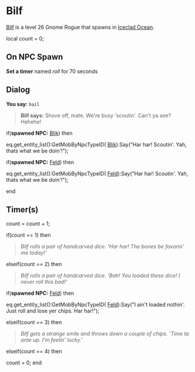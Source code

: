 # Bilf



[Bilf](/npc/110056) is a level 26 Gnome Rogue that spawns in [Iceclad Ocean](/zone/110).

local count = 0;



## On NPC Spawn

**Set a timer** named *roll* for 70 seconds


## Dialog

**You say:** `hail`



>**Bilf says:** Shove off, mate.  We're busy 'scoutin'.  Can't ya see?  Hehehe!


if(**spawned NPC:**  [Blik](/npc/110054)) then



eq.get_entity_list():GetMobByNpcTypeID( [Blik](/npc/110054)):Say("Har har!  Scoutin'.  Yah, thats what we be doin'!");



if(**spawned NPC:**  [Feld](/npc/110055)) then



eq.get_entity_list():GetMobByNpcTypeID( [Feld](/npc/110055)):Say("Har har!  Scoutin'.  Yah, thats what we be doin'!");

end



## Timer(s)

count = count + 1;

if(count == 1) then


>*Bilf rolls a pair of handcarved dice.  'Har har!  The bones be favorin' me today!'*

elseif(count == 2) then


>*Bilf rolls a pair of handcarved dice.  'Bah!  You loaded these dice!  I never roll this bad!'*


if(**spawned NPC:**  [Feld](/npc/110055)) then



eq.get_entity_list():GetMobByNpcTypeID( [Feld](/npc/110055)):Say("I ain't loaded nothin'.  Just roll and lose yer chips.  Har har!");


elseif(count == 3) then


>*Bilf gets a strange smile and throws down a couple of chips.  'Time ta ante up.  I'm feelin' lucky.'*

elseif(count == 4) then


count = 0;
end